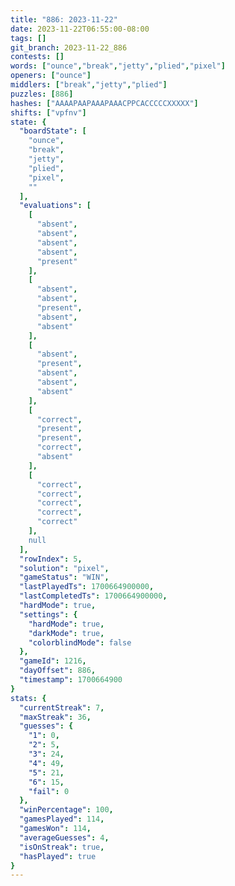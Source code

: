 ```yaml
---
title: "886: 2023-11-22"
date: 2023-11-22T06:55:00-08:00
tags: []
git_branch: 2023-11-22_886
contests: []
words: ["ounce","break","jetty","plied","pixel"]
openers: ["ounce"]
middlers: ["break","jetty","plied"]
puzzles: [886]
hashes: ["AAAAPAAPAAAPAAACPPCACCCCCXXXXX"]
shifts: ["vpfnv"]
state: {
  "boardState": [
    "ounce",
    "break",
    "jetty",
    "plied",
    "pixel",
    ""
  ],
  "evaluations": [
    [
      "absent",
      "absent",
      "absent",
      "absent",
      "present"
    ],
    [
      "absent",
      "absent",
      "present",
      "absent",
      "absent"
    ],
    [
      "absent",
      "present",
      "absent",
      "absent",
      "absent"
    ],
    [
      "correct",
      "present",
      "present",
      "correct",
      "absent"
    ],
    [
      "correct",
      "correct",
      "correct",
      "correct",
      "correct"
    ],
    null
  ],
  "rowIndex": 5,
  "solution": "pixel",
  "gameStatus": "WIN",
  "lastPlayedTs": 1700664900000,
  "lastCompletedTs": 1700664900000,
  "hardMode": true,
  "settings": {
    "hardMode": true,
    "darkMode": true,
    "colorblindMode": false
  },
  "gameId": 1216,
  "dayOffset": 886,
  "timestamp": 1700664900
}
stats: {
  "currentStreak": 7,
  "maxStreak": 36,
  "guesses": {
    "1": 0,
    "2": 5,
    "3": 24,
    "4": 49,
    "5": 21,
    "6": 15,
    "fail": 0
  },
  "winPercentage": 100,
  "gamesPlayed": 114,
  "gamesWon": 114,
  "averageGuesses": 4,
  "isOnStreak": true,
  "hasPlayed": true
}
---
```

<!-- more -->
